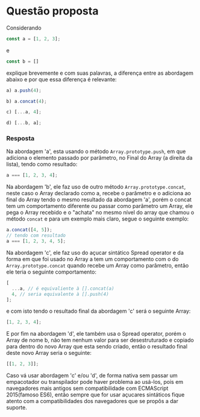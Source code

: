 # Questão proposta

Considerando

```js ​
const a = [1, 2, 3];
```

e

```js
const b = []​
```

explique brevemente e com suas palavras, a diferença entre as abordagem abaixo e por que essa diferença é relevante:

```js
a) a.push(4);

b) a.concat(4);

c) [...a, 4];

d) [...b, a];
```

### Resposta

Na abordagem 'a', esta usando o método `Array.prototype.push`, em que adiciona o elemento passado por parâmetro, no Final do Array (a direita da lista), tendo como resultado:

```js
a === [1, 2, 3, 4];
```

Na abordagem 'b', ele faz uso de outro método `Array.prototype.concat`, neste caso o Array declarado como a, recebe o parâmetro e o adiciona ao final do Array tendo o mesmo resultado da abordagem 'a', porém o concat tem um comportamento diferente ou passar como parâmetro um Array, ele pega o Array recebido e o "achata" no mesmo nível do array que chamou o método `concat` e para um exemplo mais claro, segue o seguinte exemplo:

```js
a.concat([4, 5]);
// tendo com resultado
a === [1, 2, 3, 4, 5];
```

Na abordagem 'c', ele faz uso do açucar sintático Spread operator e da forma em que foi usado no Array a tem um comportamento com o do `Array.prototype.concat` quando recebe um Array como parâmetro, então ele teria o seguinte comportamento:

```js
[
  ...a, // é equivaliente à [].concat(a)
  4, // seria equivalente à [].push(4)
];
```

e com isto tendo o resultado final da abordagem 'c' será o seguinte Array:

```js
[1, 2, 3, 4];
```

E por fim na abordagem 'd', ele também usa o Spread operator, porém o Array de nome b, não tem nenhum valor para ser desestruturado e copiado para dentro do novo Array que esta sendo criado, então o resultado final deste novo Array seria o seguinte:

```js
[[1, 2, 3]];
```

Caso vá usar abordagem 'c' e/ou 'd', de forma nativa sem passar um empacotador ou transpilador pode haver problema ao usá-los, pois em navegadores mais antigos sem compatibilidade com ECMAScript 2015(famoso ES6), então sempre que for usar açucares sintáticos fique atento com a compatibilidades dos navegadores que se propôs a dar suporte.
